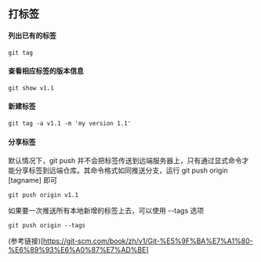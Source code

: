 ## 打标签

#### 列出已有的标签
```
git tag
```
#### 查看相应标签的版本信息
```
git show v1.1
```
#### 新建标签
```
git tag -a v1.1 -m 'my version 1.1'
```
#### 分享标签
默认情况下，git push 并不会把标签传送到远端服务器上，只有通过显式命令才能分享标签到远端仓库。其命令格式如同推送分支，运行 git push origin [tagname] 即可
```
git push origin v1.1
```
如果要一次推送所有本地新增的标签上去，可以使用 --tags 选项
```
git push origin --tags
```
(参考链接)[https://git-scm.com/book/zh/v1/Git-%E5%9F%BA%E7%A1%80-%E6%89%93%E6%A0%87%E7%AD%BE]
